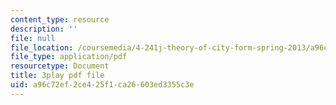 ```yaml
---
content_type: resource
description: ''
file: null
file_location: /coursemedia/4-241j-theory-of-city-form-spring-2013/a96c72ef2ce425f1ca26603ed3355c3e_1Aj6M4peeGw.pdf
file_type: application/pdf
resourcetype: Document
title: 3play pdf file
uid: a96c72ef-2ce4-25f1-ca26-603ed3355c3e
---
```

